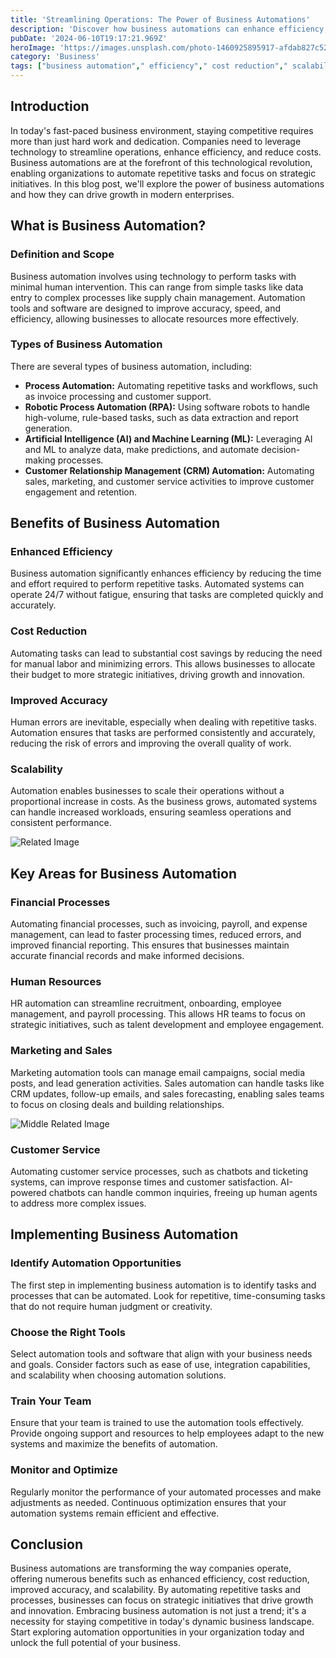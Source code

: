 ```yaml
---
title: 'Streamlining Operations: The Power of Business Automations'
description: 'Discover how business automations can enhance efficiency, reduce costs, and drive growth in modern enterprises.'
pubDate: '2024-06-10T19:17:21.969Z'
heroImage: 'https://images.unsplash.com/photo-1460925895917-afdab827c52f?crop=entropy&cs=tinysrgb&fit=max&fm=jpg&ixid=M3w2MjA0NjR8MHwxfHJhbmRvbXx8fHx8fHx8fDE3MTgwNDcwNDJ8&ixlib=rb-4.0.3&q=80&w=1080'
category: 'Business'
tags: ["business automation"," efficiency"," cost reduction"," scalability"," technology"]
---
```


## Introduction
In today's fast-paced business environment, staying competitive requires more than just hard work and dedication. Companies need to leverage technology to streamline operations, enhance efficiency, and reduce costs. Business automations are at the forefront of this technological revolution, enabling organizations to automate repetitive tasks and focus on strategic initiatives. In this blog post, we'll explore the power of business automations and how they can drive growth in modern enterprises.

## What is Business Automation?
### Definition and Scope
Business automation involves using technology to perform tasks with minimal human intervention. This can range from simple tasks like data entry to complex processes like supply chain management. Automation tools and software are designed to improve accuracy, speed, and efficiency, allowing businesses to allocate resources more effectively.

### Types of Business Automation
There are several types of business automation, including:
- **Process Automation:** Automating repetitive tasks and workflows, such as invoice processing and customer support.
- **Robotic Process Automation (RPA):** Using software robots to handle high-volume, rule-based tasks, such as data extraction and report generation.
- **Artificial Intelligence (AI) and Machine Learning (ML):** Leveraging AI and ML to analyze data, make predictions, and automate decision-making processes.
- **Customer Relationship Management (CRM) Automation:** Automating sales, marketing, and customer service activities to improve customer engagement and retention.

## Benefits of Business Automation
### Enhanced Efficiency
Business automation significantly enhances efficiency by reducing the time and effort required to perform repetitive tasks. Automated systems can operate 24/7 without fatigue, ensuring that tasks are completed quickly and accurately.

### Cost Reduction
Automating tasks can lead to substantial cost savings by reducing the need for manual labor and minimizing errors. This allows businesses to allocate their budget to more strategic initiatives, driving growth and innovation.

### Improved Accuracy
Human errors are inevitable, especially when dealing with repetitive tasks. Automation ensures that tasks are performed consistently and accurately, reducing the risk of errors and improving the overall quality of work.

### Scalability
Automation enables businesses to scale their operations without a proportional increase in costs. As the business grows, automated systems can handle increased workloads, ensuring seamless operations and consistent performance.

![Related Image](https://images.unsplash.com/photo-1460925895917-afdab827c52f?crop=entropy&cs=tinysrgb&fit=max&fm=jpg&ixid=M3w2MjA0NjR8MHwxfHJhbmRvbXx8fHx8fHx8fDE3MTgwNDcwNDJ8&ixlib=rb-4.0.3&q=80&w=1080)

## Key Areas for Business Automation
### Financial Processes
Automating financial processes, such as invoicing, payroll, and expense management, can lead to faster processing times, reduced errors, and improved financial reporting. This ensures that businesses maintain accurate financial records and make informed decisions.

### Human Resources
HR automation can streamline recruitment, onboarding, employee management, and payroll processing. This allows HR teams to focus on strategic initiatives, such as talent development and employee engagement.

### Marketing and Sales
Marketing automation tools can manage email campaigns, social media posts, and lead generation activities. Sales automation can handle tasks like CRM updates, follow-up emails, and sales forecasting, enabling sales teams to focus on closing deals and building relationships.

![Middle Related Image](https://images.unsplash.com/photo-1717444308866-dcfc964bab23?crop=entropy&cs=tinysrgb&fit=max&fm=jpg&ixid=M3w2MjA0NjR8MHwxfHJhbmRvbXx8fHx8fHx8fDE3MTgwNDcwNDJ8&ixlib=rb-4.0.3&q=80&w=1080)

### Customer Service
Automating customer service processes, such as chatbots and ticketing systems, can improve response times and customer satisfaction. AI-powered chatbots can handle common inquiries, freeing up human agents to address more complex issues.

## Implementing Business Automation
### Identify Automation Opportunities
The first step in implementing business automation is to identify tasks and processes that can be automated. Look for repetitive, time-consuming tasks that do not require human judgment or creativity.

### Choose the Right Tools
Select automation tools and software that align with your business needs and goals. Consider factors such as ease of use, integration capabilities, and scalability when choosing automation solutions.

### Train Your Team
Ensure that your team is trained to use the automation tools effectively. Provide ongoing support and resources to help employees adapt to the new systems and maximize the benefits of automation.

### Monitor and Optimize
Regularly monitor the performance of your automated processes and make adjustments as needed. Continuous optimization ensures that your automation systems remain efficient and effective.

## Conclusion
Business automations are transforming the way companies operate, offering numerous benefits such as enhanced efficiency, cost reduction, improved accuracy, and scalability. By automating repetitive tasks and processes, businesses can focus on strategic initiatives that drive growth and innovation. Embracing business automation is not just a trend; it's a necessity for staying competitive in today's dynamic business landscape. Start exploring automation opportunities in your organization today and unlock the full potential of your business.

